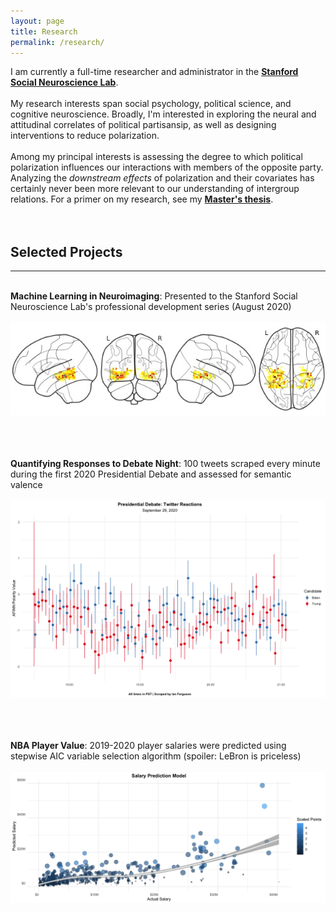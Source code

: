 ```yaml
---
layout: page
title: Research
permalink: /research/
---
```


<script src="../assets/index.js"></script>

I am currently a full-time researcher and administrator in the <a href="http://ssnl.stanford.edu/" target=_blank><b>Stanford Social Neuroscience Lab</b></a>.
<br><br>
My research interests span social psychology, political science, and cognitive neuroscience. Broadly, I'm interested in exploring the neural and attitudinal correlates of political partisansip, as well as designing interventions to reduce polarization.
<br> <br>
Among my principal interests is assessing the degree to which political polarization influences our interactions with members of the opposite party. Analyzing the *downstream effects* of polarization and their covariates has certainly never been more relevant to our understanding of intergroup relations. For a primer on my research, see my <a href="https://drive.google.com/file/d/1L7G3iU2ldK4k4XYQ6jvOPC88zT1LMdg6/view?usp=sharing" target=_blank><b>Master's thesis</b></a>.
<br> <br> <br>


## Selected Projects
----------------
<br>
<b>Machine Learning in Neuroimaging</b>: Presented to the Stanford Social Neuroscience Lab's professional development series (August 2020)
<br> <br>
<a href="https://github.com/IanRFerguson/Python-Workshop/blob/master/02_Workshops/01_Professional-Development-Series/04_Neuroimaging/SVM%20Classifiers.ipynb" target=_blank><img src="/images/research/05.jpg"></a>

<br> <br> <br>
<b>Quantifying Responses to Debate Night</b>: 100 tweets scraped every minute during the first 2020 Presidential Debate and assessed for semantic valence
<br> <br>
<a href="https://github.com/IanRFerguson/progressive-data-analysis/blob/master/Data-Analysis/Debate-Night-2020/Tweet-Valence.R" target=_blank>
<img src="/images/research/13.png"></a>

<br> <br> <br>
<b>NBA Player Value</b>: 2019-2020 player salaries were predicted using stepwise AIC variable selection algorithm (spoiler: LeBron is priceless)
<br> <br>
<a href="https://rpubs.com/Ian_Ferguson/NBA-Values" target=_blank><img src="/images/research/14.png"></a>
